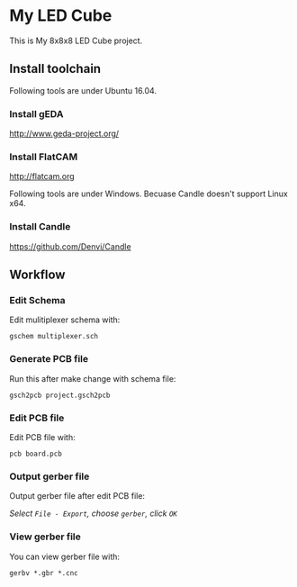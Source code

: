 # My LED Cube

This is My 8x8x8 LED Cube project.

## Install toolchain

Following tools are under Ubuntu 16.04.

### Install gEDA

http://www.geda-project.org/

### Install FlatCAM

http://flatcam.org


Following tools are under Windows. Becuase Candle doesn't support Linux x64.

### Install Candle

https://github.com/Denvi/Candle

## Workflow

### Edit Schema

Edit mulitiplexer schema with:

```
gschem multiplexer.sch 
```

### Generate PCB file

Run this after make change with schema file:

```
gsch2pcb project.gsch2pcb
```

### Edit PCB file

Edit PCB file with:

```
pcb board.pcb
```

### Output gerber file

Output gerber file after edit PCB file:

_Select `File - Export`, choose `gerber`, click `OK`_

### View gerber file

You can view gerber file with:

```
gerbv *.gbr *.cnc
```
